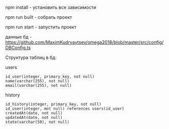 npm install - установить все зависимости

npm run built - собрать проект

npm run start - запустить проект

данные бд - https://github.com/MaximKudryavtsev/omega2018/blob/master/src/config/DBConfig.ts

Структура таблиц в бд:

users

    id_user(integer, primary_key, not null)
    name(varchar(255), not null)
    email(varchar(255), not null)
  
history

    id_history(integer, primary_key, not null)
    id_user(integer, mot null) references users(id_user)
    createdAt(date, not null)
    updatedAt(date, not null)
    state(varchar(50), not null)
